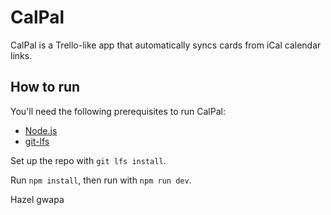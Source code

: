 # CalPal

CalPal is a Trello-like app that automatically syncs cards from iCal calendar links.

## How to run

You'll need the following prerequisites to run CalPal:

- [Node.js](https://nodejs.org/en/)
- [git-lfs](https://github.com/git-lfs/git-lfs)

Set up the repo with `git lfs install`.

Run `npm install`, then run with `npm run dev`.

Hazel gwapa
